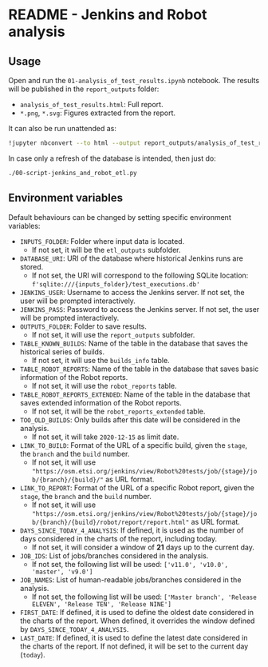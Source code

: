 # README  - Jenkins and Robot analysis

## Usage

Open and run the `01-analysis_of_test_results.ipynb` notebook. The results will be published in the `report_outputs` folder:

- `analysis_of_test_results.html`: Full report.
- `*.png`, `*.svg`: Figures extracted from the report.

It can also be run unattended as:

```bash
!jupyter nbconvert --to html --output report_outputs/analysis_of_test_results.html --TemplateExporter.exclude_input=True --execute  01-analysis_of_test_results.ipynb
```

In case only a refresh of the database is intended, then just do:

```bash
./00-script-jenkins_and_robot_etl.py
```

## Environment variables

Default behaviours can be changed by setting specific environment variables:

- `INPUTS_FOLDER`: Folder where input data is located.
  - If not set, it will be the `etl_outputs` subfolder.
- `DATABASE_URI`: URI of the database where historical Jenkins runs are stored.
  - If not set, the URI will correspond to the following SQLite location: `f'sqlite:///{inputs_folder}/test_executions.db'`
- `JENKINS_USER`: Username to access the Jenkins server. If not set, the user will be prompted interactively.
- `JENKINS_PASS`: Password to access the Jenkins server. If not set, the user will be prompted interactively.
- `OUTPUTS_FOLDER`: Folder to save results.
  - If not set, it will use the `report_outputs` subfolder.
- `TABLE_KNOWN_BUILDS`: Name of the table in the database that saves the historical series of builds.
  - If not set, it will use the `builds_info` table.
- `TABLE_ROBOT_REPORTS`: Name of the table in the database that saves basic information of the Robot reports.
  - If not set, it will use the `robot_reports` table.
- `TABLE_ROBOT_REPORTS_EXTENDED`: Name of the table in the database that saves extended information of the Robot reports.
  - If not set, it will be the `robot_reports_extended` table.
- `TOO_OLD_BUILDS`: Only builds after this date will be considered in the analysis.
  - If not set, it will take `2020-12-15` as limit date.
- `LINK_TO_BUILD`: Format of the URL of a specific build, given the `stage`, the `branch` and the `build` number.
  - If not set, it will use `"https://osm.etsi.org/jenkins/view/Robot%20tests/job/{stage}/job/{branch}/{build}/"` as URL format.
- `LINK_TO_REPORT`: Format of the URL of a specific Robot report, given the `stage`, the `branch` and the `build` number.
  - If not set, it will use `"https://osm.etsi.org/jenkins/view/Robot%20tests/job/{stage}/job/{branch}/{build}/robot/report/report.html"` as URL format.
- `DAYS_SINCE_TODAY_4_ANALYSIS`: If defined, it is used as the number of days considered in the charts of the report, including today.
  - If not set, it will consider a window of **21** days up to the current day.
- `JOB_IDS`: List of jobs/branches considered in the analysis.
  - If not set, the following list will be used: `['v11.0', 'v10.0', 'master', 'v9.0']`
- `JOB_NAMES`: List of human-readable jobs/branches considered in the analysis.
  - If not set, the following list will be used: `['Master branch', 'Release ELEVEN', 'Release TEN', 'Release NINE']`
- `FIRST_DATE`: If defined, it is used to define the oldest date considered in the charts of the report. When defined, it overrides the window defined by `DAYS_SINCE_TODAY_4_ANALYSIS`.
- `LAST_DATE`: If defined, it is used to define the latest date considered in the charts of the report. If not defined, it will be set to the current day (`today`).
